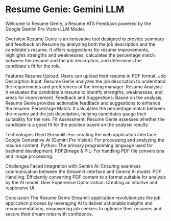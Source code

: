 # Resume Genie: Gemini LLM
Welcome to Resume Genie, a Resume ATS Feedback powered by the Google Gemini Pro Vision LLM Model.

Overview
Resume Genie is an innovative tool designed to provide summary and feedback on Resume by analyzing both the job description and the candidate's resume. 
It offers suggestions for resume improvements, highlights strengths and weaknesses, calculates the percentage match between the resume and the job description, and determines the candidate's fit for the role.

Features
Resume Upload: Users can upload their resume in PDF format.
Job Description Input: Resume Genie analyzes the job description to understand the requirements and preferences of the hiring manager.
Resume Analysis: It evaluates the candidate's resume to identify strengths, weaknesses, and areas for improvement.
Feedback and Suggestions: Based on the analysis, Resume Genie provides actionable feedback and suggestions to enhance the resume.
Percentage Match: It calculates the percentage match between the resume and the job description, helping candidates gauge their suitability for the role.
Fit Assessment: Resume Genie assesses whether the candidate is a good fit for the position based on the analysis results.

Technologies Used
Streamlit: For creating the web application interface.
Google Generative AI (Gemini Pro Vision): For processing and analyzing the resume content.
Python: The primary programming language used for backend development.
PDF2Image & PIL: For handling PDF file conversions and image processing.

Challenges Faced
Integration with Gemini AI: Ensuring seamless communication between the Streamlit interface and Gemini AI model.
PDF Handling: Efficiently converting PDF content to a format suitable for analysis by the AI model.
User Experience Optimization: Creating an intuitive and responsive UI.

Conclusion
The Resume Genie Streamlit application revolutionizes the job application process by leveraging AI to deliver actionable insights and recommendations, empowering job seekers to optimize their resumes and secure their dream roles with confidence.
